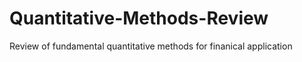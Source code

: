 # Quantitative-Methods-Review

Review of fundamental quantitative methods for finanical application
